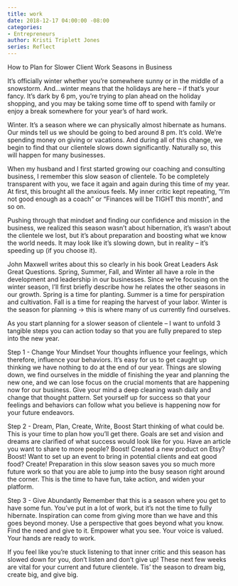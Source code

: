 ```yaml
---
title: work
date: 2018-12-17 04:00:00 -08:00
categories:
- Entrepreneurs
author: Kristi Triplett Jones
series: Reflect
---
```


How to Plan for Slower Client Work Seasons in Business

It’s officially winter whether you’re somewhere sunny or in the middle of a snowstorm. And…winter means that the holidays are here – if that’s your fancy. It’s dark by 6 pm, you’re trying to plan ahead on the holiday shopping, and you may be taking some time off to spend with family or enjoy a break somewhere for your year’s of hard work. 

Winter. It’s a season where we can physically almost hibernate as humans. Our minds tell us we should be going to bed around 8 pm. It’s cold. We’re spending money on giving or vacations. And during all of this change, we begin to find that our clientele slows down significantly. Naturally so, this will happen for many businesses. 

When my husband and I first started growing our coaching and consulting business, I remember this slow season of clientele. To be completely transparent with you, we face it again and again during this time of my year. At first, this brought all the anxious feels. My inner critic kept repeating, “I’m not good enough as a coach” or “Finances will be TIGHT this month”, and so on. 

Pushing through that mindset and finding our confidence and mission in the business, we realized this season wasn’t about hibernation, it’s wasn’t about the clientele we lost, but it’s about preparation and boosting what we know the world needs. It may look like it’s slowing down, but in reality – it’s speeding up (if you choose it).

John Maxwell writes about this so clearly in his book Great Leaders Ask Great Questions. Spring, Summer, Fall, and Winter all have a role in the development and leadership in our businesses. Since we’re focusing on the winter season, I’ll first briefly describe how he relates the other seasons in our growth. Spring is a time for planting. Summer is a time for perspiration and cultivation. Fall is a time for reaping the harvest of your labor. Winter is the season for planning → this is where many of us currently find ourselves. 

As you start planning for a slower season of clientele – I want to unfold 3 tangible steps you can action today so that you are fully prepared to step into the new year. 

Step 1 - Change Your Mindset
Your thoughts influence your feelings, which therefore, influence your behaviors. It’s easy for us to get caught up thinking we have nothing to do at the end of our year. Things are slowing down, we find ourselves in the middle of finishing the year and planning the new one, and we can lose focus on the crucial moments that are happening now for our business. Give your mind a deep cleaning wash daily and change that thought pattern. Set yourself up for success so that your feelings and behaviors can follow what you believe is happening now for your future endeavors. 

Step 2 - Dream, Plan, Create, Write, Boost 
Start thinking of what could be. This is your time to plan how you’ll get there. Goals are set and vision and dreams are clarified of what success would look like for you. Have an article you want to share to more people? Boost! Created a new product on Etsy? Boost! Want to set up an event to bring in potential clients and eat good food? Create! Preparation in this slow season saves you so much more future work so that you are able to jump into the busy season right around the corner. This is the time to have fun, take action, and widen your platform.

Step 3 - Give Abundantly
Remember that this is a season where you get to have some fun. You’ve put in a lot of work, but it’s not the time to fully hibernate. Inspiration can come from giving more than we have and this goes beyond money. Use a perspective that goes beyond what you know. Find the need and give to it. Empower what you see. Your voice is valued. Your hands are ready to work. 

If you feel like you’re stuck listening to that inner critic and this season has slowed down for you, don’t listen and don’t give up! These next few weeks are vital for your current and future clientele. Tis’ the season to dream big, create big, and give big.

